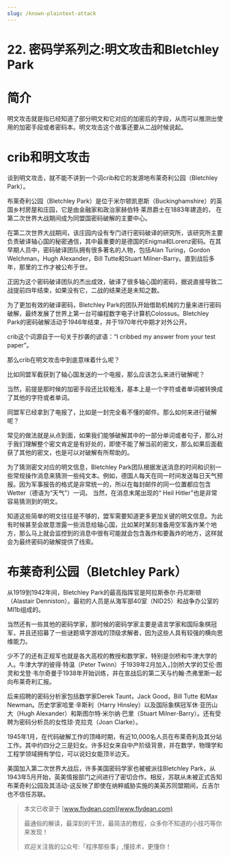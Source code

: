 ```yaml
---
slug: /known-plaintext-attack
---
```


# 22. 密码学系列之:明文攻击和Bletchley Park

# 简介

明文攻击就是指已经知道了部分明文和它对应的加密后的字段，从而可以推测出使用的加密手段或者密码本。明文攻击这个故事还要从二战时候说起。

# crib和明文攻击

谈到明文攻击，就不能不讲到一个词crib和它的发源地布莱奇利公园（Bletchley Park）。

布莱奇利公园（Bletchley Park）是位于米尔顿凯恩斯（Buckinghamshire）的英国乡村房屋和庄园，它是由金融家和政治家赫伯特·莱昂爵士在1883年建造的， 在第二次世界大战期间成为同盟国密码破解的主要中心。

在第二次世界大战期间，该庄园内设有专门进行密码破译的研究所，该研究所主要负责破译轴心国的秘密通信，其中最重要的是德国的Enigma和Lorenz密码。在其早期人员中，密码破译团队拥有很多著名的人物，包括Alan Turing，Gordon Welchman，Hugh Alexander，Bill Tutte和Stuart Milner-Barry。直到战后多年，那里的工作才被公布于世。

正因为这个密码破译团队的杰出成效，破译了很多轴心国的密码，据说直接导致二战提前四年结束，如果没有它，二战的结果还是未知之数。

为了更加有效的破译密码，Bletchley Park的团队开始借助机械的力量来进行密码破解，最终发展了世界上第一台可编程数字电子计算机Colossus。Bletchley Park的密码破解活动于1946年结束，并于1970年代中期才对外公开。

crib这个词源自于一句关于抄袭的谚语：“I cribbed my answer from your test paper”。

那么crib在明文攻击中到底意味着什么呢？

比如同盟军截获到了轴心国发送的一个电报，那么应该怎么来进行破解呢？

当然，前提是那时候的加密手段还比较粗浅，基本上是一个字符或者单词被转换成了其他的字符或者单词。

同盟军已经拿到了电报了，比如是一封完全看不懂的邮件。那么如何来进行破解呢？

常见的做法就是从点到面，如果我们能够破解其中的一部分单词或者句子，那么对于我们理解整个密文肯定是有好处的，即使不能了解当前的密文，那么如果后面截获了其他的密文，也是可以对破解有所帮助的。

为了猜测密文对应的明文信息，Bletchley Park团队根据发送消息的时间和识别一些常规操作消息来猜测一些纯文本。例如，德国人每天在同一时间发送每日天气预报。因为军事报告的格式是非常统一的，所以在每封邮件的同一位置都应包含Wetter（德语为“天气”）一词。 当然，在消息末尾出现的“ Heil Hitler”也是非常容易猜测到的明文。

知道这些简单的明文往往是不够的，盟军需要知道更多更加关键的明文信息。为此有时候甚至会故意泄露一些消息给轴心国，比如某时某刻准备用空军轰炸某个地方，那么马上就会监控到的消息中很有可能就会包含轰炸和要轰炸的地方，这样就会为最终密码的破解提供了线索。

# 布莱奇利公园（Bletchley Park）

从1919到1942年间，Bletchley Park的最高指挥官是阿拉斯泰尔·丹尼斯顿（Alastair Denniston）。最初的人员是从海军部40室（NID25）和战争办公室的MI1b组成的。 

当然还有一些其他的密码学家，那时候的密码学家主要是语言学家和国际象棋冠军，并且还招募了一些谜题填字游戏的顶级求解者，因为这些人具有较强的横向思维能力。

少不了的还有正规军也就是各大高校的教授和数学家，特别是剑桥和牛津大学的人。牛津大学的彼得·特温（Peter Twinn）于1939年2月加入，]剑桥大学的艾伦·图灵和戈登·韦尔奇曼于1938年开始训练，并在宣战后的第二天与约翰·杰弗里斯一起向布莱奇利汇报。

后来招聘的密码分析家包括数学家Derek Taunt，Jack Good，Bill Tutte 和Max Newman。历史学家哈里·辛斯利（Harry Hinsley）以及国际象棋冠军休·亚历山大（Hugh Alexander）和斯图尔特·米尔纳·巴里（Stuart Milner-Barry）。还有受聘为密码分析员的女性琼·克拉克（Joan Clarke）。

1945年1月，在代码破解工作的顶峰时期，有近10,000名人员在布莱奇利及其分站工作。其中约四分之三是妇女。许多妇女来自中产阶级背景，并在数学，物理学和工程学领域拥有学位，可以说妇女能顶半边天。

美国加入第二次世界大战后，许多美国密码学家也被被派往Bletchley Park，从1943年5月开始，英美情报部门之间进行了密切合作。相反，苏联从未被正式告知布莱奇利公园及其活动-这反映了即使在纳粹威胁实施的美英苏同盟期间，丘吉尔也不信任苏联。

> 本文已收录于 [www.flydean.com](www.flydean.com)
>
> 最通俗的解读，最深刻的干货，最简洁的教程，众多你不知道的小技巧等你来发现！
> 
> 欢迎关注我的公众号:「程序那些事」,懂技术，更懂你！
